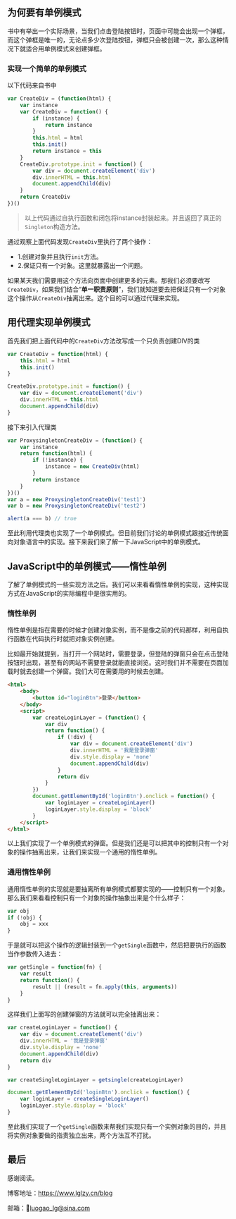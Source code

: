 ## 为何要有单例模式

书中有举出一个实际场景，当我们点击登陆按钮时，页面中可能会出现一个弹框，而这个弹框是唯一的，无论点多少次登陆按钮，弹框只会被创建一次，那么这种情况下就适合用单例模式来创建弹框。

### 实现一个简单的单例模式

以下代码来自书中

```javascript
var CreateDiv = (function(html) {
    var instance
    var CreateDiv = function() {
        if (instance) {
            return instance
        }
        this.html = html
        this.init()
        return instance = this
    }
    CreateDiv.prototype.init = function() {
        var div = document.createElement('div')
        div.innerHTML = this.html
        document.appendChild(div)
    }
    return CreateDiv
})()
```

> 以上代码通过自执行函数和闭包将instance封装起来。并且返回了真正的`Singleton`构造方法。

通过观察上面代码发现`CreateDiv`里执行了两个操作：

- 1.创建对象并且执行`init`方法。
- 2.保证只有一个对象。这里就暴露出一个问题。

如果某天我们需要用这个方法向页面中创建更多的元素。那我们必须要改写`CreateDiv`，如果我们结合“**单一职责原则**”，我们就知道要去把保证只有一个对象这个操作从`CreateDiv`抽离出来。这个目的可以通过代理来实现。

## 用代理实现单例模式

首先我们把上面代码中的`CreateDiv`方法改写成一个只负责创建DIV的类

```javascript
var CreateDiv = function(html) {
    this.html = html
    this.init()
}

CreateDiv.prototype.init = function() {
    var div = document.createElement('div')
    div.innerHTML = this.html
    document.appendChild(div)
}
```

接下来引入代理类

```javascript
var ProxysingletonCreateDiv = (function() {
    var instance
    return function(html) {
        if (!instance) {
            instance = new CreateDiv(html)
        }
        return instance
    }
})()
var a = new ProxysingletonCreateDiv('test1')
var b = new ProxysingletonCreateDiv('test2')

alert(a === b) // true
```

至此利用代理类也实现了一个单例模式。但目前我们讨论的单例模式跟接近传统面向对象语言中的实现。接下来我们来了解一下JavaScript中的单例模式。

## JavaScript中的单例模式——惰性单例

了解了单例模式的一些实现方法之后。我们可以来看看惰性单例的实现，这种实现方式在JavaScript的实际编程中是很实用的。

### 惰性单例

惰性单例是指在需要的时候才创建对象实例，而不是像之前的代码那样，利用自执行函数在代码执行时就把对象实例创建。

比如最开始就提到，当打开一个网站时，需要登录，但登陆的弹窗只会在点击登陆按钮时出现，甚至有的网站不需要登录就能直接浏览。这时我们并不需要在页面加载时就去创建一个弹窗。我们大可在需要用的时候去创建。

```html
<html>
    <body>
        <button id="loginBtn">登录</button>
    </body>
    <script>
        var createLoginLayer = (function() {
            var div
            return function() {
                if (!div) {
                    var div = document.createElement('div')
                    div.innerHTML = '我是登录弹窗'
                    div.style.display = 'none'
                    document.appendChild(div)
                }
                return div
            }
        })
        document.getElementById('loginBtn').onclick = function() {
            var loginLayer = createLoginLayer()
            loginLayer.style.display = 'block'
        }
    </script>
</html>
```

以上我们实现了一个单例模式的弹窗。但是我们还是可以把其中的控制只有一个对象的操作抽离出来，让我们来实现一个通用的惰性单例。

### 通用惰性单例

通用惰性单例的实现就是要抽离所有单例模式都要实现的——控制只有一个对象。那么我们来看看控制只有一个对象的操作抽象出来是个什么样子：

```javascript
var obj 
if (!obj) {
    obj = xxx
}
```

于是就可以把这个操作的逻辑封装到一个`getSingle`函数中，然后把要执行的函数当作参数传入进去：

```javascript
var getSingle = function(fn) {
    var result
    return function() {
        result || (result = fn.apply(this, arguments))
    }
}
```

这样我们上面写的创建弹窗的方法就可以完全抽离出来：

```javascript
var createLoginLayer = function() {
    var div = document.createElement('div')
    div.innerHTML = '我是登录弹窗'
    div.style.display = 'none'
    document.appendChild(div)
    return div
}

var createSingleLoginLayer = getsingle(createLoginLayer)

document.getElementById('loginBtn').onclick = function() {
    var loginLayer = createSingleLoginLayer()
    loginLayer.style.display = 'block'
}
```

至此我们实现了一个`getSingle`函数来帮我们实现只有一个实例对象的目的，并且将实例对象要做的指责独立出来，两个方法互不打扰。

## 最后

感谢阅读。

博客地址：https://www.lglzy.cn/blog

邮箱：luogao_lg@sina.com